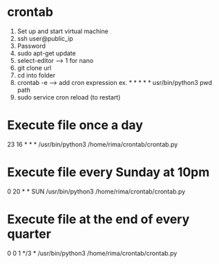 # crontab

1. Set up and start virtual machine
2. ssh user@public_ip
3. Password
4. sudo apt-get update
5. select-editor --> 1 for nano
6. git clone url
7. cd into folder
8. crontab -e --> add cron expression 
    ex. * * * * * usr/bin/python3 pwd path
9. sudo service cron reload (to restart)

# Execute file once a day
23 16 * * * /usr/bin/python3 /home/rima/crontab/crontab.py

# Execute file every Sunday at 10pm
0 20 * * SUN /usr/bin/python3 /home/rima/crontab/crontab.py

# Execute file at the end of every quarter
0 0 1 */3 * /usr/bin/python3 /home/rima/crontab/crontab.py